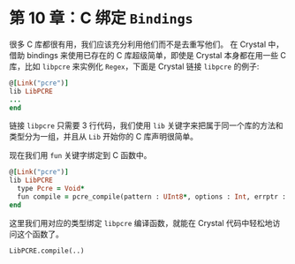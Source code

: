 # 第 10 章：C 绑定 `Bindings`

很多 C 库都很有用，我们应该充分利用他们而不是去重写他们。
在 Crystal 中，借助 bindings 来使用已存在的 C 库超级简单，即使是 Crystal 本身都在用一些 C 库，比如 `libpcre` 来实例化 `Regex`，下面是 Crystal 链接 `libpcre` 的例子:

```ruby
@[Link("pcre")]
lib LibPCRE
...
end
```

链接 `libpcre` 只需要 3 行代码，我们使用 `lib` 关键字来把属于同一个库的方法和类型分为一组，并且从 `Lib` 开始你的 C 库声明很简单。

现在我们用 `fun` 关键字绑定到 C 函数中。

```ruby
@[Link("pcre")]
lib LibPCRE
  type Pcre = Void*
  fun compile = pcre_compile(pattern : UInt8*, options : Int, errptr : UInt8**, erroffset : Int*, tableptr : Void*) : Pcre
end
```

这里我们用对应的类型绑定 `libpcre` 编译函数，就能在 Crystal 代码中轻松地访问这个函数了。

```crystal
LibPCRE.compile(..)
```
